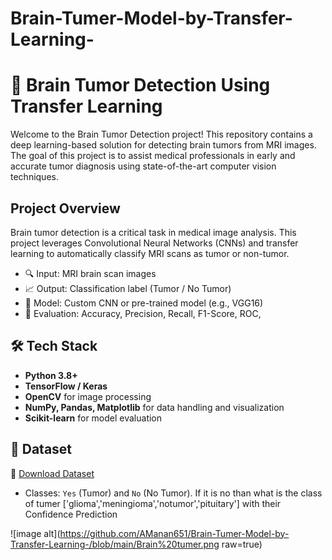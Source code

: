 # Brain-Tumer-Model-by-Transfer-Learning-

# 🧠 Brain Tumor Detection Using Transfer Learning

Welcome to the Brain Tumor Detection project! This repository contains a deep learning-based solution for detecting brain tumors from MRI images. The goal of this project is to assist medical professionals in early and accurate tumor diagnosis using state-of-the-art computer vision techniques.
## Project Overview

Brain tumor detection is a critical task in medical image analysis. This project leverages Convolutional Neural Networks (CNNs) and transfer learning to automatically classify MRI scans as tumor or non-tumor.
- 🔍 Input: MRI brain scan images
- 📈 Output: Classification label (Tumor / No Tumor)
- 🧠 Model: Custom CNN or pre-trained model (e.g., VGG16)
- 🧪 Evaluation: Accuracy, Precision, Recall, F1-Score, ROC,
## 🛠️ Tech Stack

- **Python 3.8+**
- **TensorFlow / Keras**
- **OpenCV** for image processing
- **NumPy, Pandas, Matplotlib** for data handling and visualization
- **Scikit-learn** for model evaluation
## 🧬 Dataset

📁 [Download Dataset]( https://drive.google.com/drive/folders/1vn6gFFzLShuHpN_zVczN1TRkyi17-NAa?usp=drive_link ) 

- Classes: `Yes` (Tumor) and `No` (No Tumor). If it is no than what is the class of tumer ['glioma','meningioma','notumor','pituitary'] with their Confidence Prediction 

![image alt](https://github.com/AManan651/Brain-Tumer-Model-by-Transfer-Learning-/blob/main/Brain%20tumer.png raw=true) <br>

  
    
